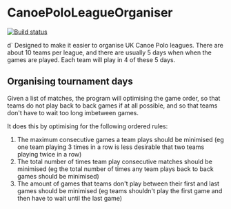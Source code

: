# CanoePoloLeagueOrganiser

[![Build status](https://ci.appveyor.com/api/projects/status/k50urjsh4edl5uf0?svg=true)](https://ci.appveyor.com/project/ceddlyburge/canoepololeagueorganiser)

d`
Designed to make it easier to organise UK Canoe Polo leagues. There are about 10 teams per league, and there are usually 5 days when when the games are played. Each team will play in 4 of these 5 days.

## Organising tournament days

Given a list of matches, the program will optimising the game order, so that teams do not play back to back games if at all possible, and so that teams don't have to wait too long imbetween games.

It does this by optimising for the following ordered rules:

1. The maximum consecutive games a team plays should be minimised (eg one team playing 3 times in a row is less desirable that two teams playing twice in a row)
2. The total number of times team play consecutive matches should be minimised (eg the total number of times any team plays back to back games should be minimised)
3. The amount of games that teams don't play between their first and last games should be minimised (eg teams shouldn't play the first game and then have to wait until the last game)
